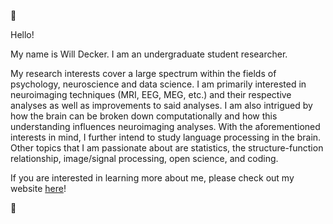 :brain:

Hello!

My name is Will Decker. I am an undergraduate student researcher.

My research interests cover a large spectrum within the fields of psychology, neuroscience and data science. I am primarily interested in neuroimaging techniques (MRI, EEG, MEG, etc.) and their respective analyses as well as improvements to said analyses. I am also intrigued by how the brain can be broken down computationally and how this understanding influences neuroimaging analyses. With the aforementioned interests in mind, I further intend to study language processing in the brain. Other topics that I am passionate about are statistics, the structure-function relationship, image/signal processing, open science, and coding.

If you are interested in learning more about me, please check out my website [here](https://www.jwilldecker.com)!

:brain:
